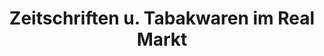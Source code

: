 ---
title: "Zeitschriften u. Tabakwaren im Real Markt"
url: /braunschweig/zeitschriften-u-tabakwaren-im-real-markt/
shop: Kiosk
---